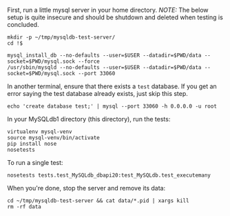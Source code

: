 First, run a little mysql server in your home directory.
*NOTE:* The below setup is quite insecure and should be shutdown and deleted when testing is concluded.

    mkdir -p ~/tmp/mysqldb-test-server/
    cd !$

    mysql_install_db --no-defaults --user=$USER --datadir=$PWD/data --socket=$PWD/mysql.sock --force
    /usr/sbin/mysqld --no-defaults --user=$USER --datadir=$PWD/data --socket=$PWD/mysql.sock --port 33060


In another terminal, ensure that there exists a `test` database.
If you get an error saying the test database already exists, just skip this step.

    echo 'create database test;' | mysql --port 33060 -h 0.0.0.0 -u root


In your MySQLdb1 directory (this directory), run the tests:

    virtualenv mysql-venv
    source mysql-venv/bin/activate
    pip install nose
    nosetests


To run a single test:

    nosetests tests.test_MySQLdb_dbapi20:test_MySQLdb.test_executemany


When you're done, stop the server and remove its data:

    cd ~/tmp/mysqldb-test-server && cat data/*.pid | xargs kill
    rm -rf data
